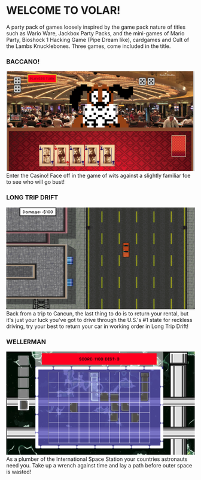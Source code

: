 # WELCOME TO VOLAR! 

A party pack of games loosely inspired by the game pack nature of titles such as Wario Ware, Jackbox Party Packs, and the
mini-games of Mario Party, Bioshock 1 Hacking Game (Pipe Dream like), cardgames and Cult of the Lambs Knucklebones. Three games, come included in the title.

### BACCANO!
![](GroupGame/src/images/gameThumbs/BaccanoThumb.png)
Enter the Casino!  Face off in the game of wits against a slightly familiar foe to see who will go bust! 
<br/>

### LONG TRIP DRIFT
![](GroupGame/src/images/gameThumbs/LTDThumb.png)
Back from a trip to Cancun, the last thing to do is to return your rental, but it's just your luck you've got to drive through the U.S.'s #1 state for reckless driving, try your best to return your car in working order in Long Trip Drift!



### WELLERMAN
![](GroupGame/src/images/gameThumbs/WellermanThumb.png)
As a plumber of the International Space Station your countries astronauts need you. Take up a wrench against time and lay a path before outer space is wasted! 

